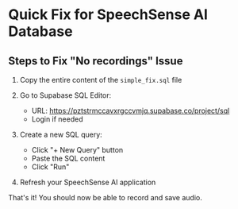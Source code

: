 # Quick Fix for SpeechSense AI Database

## Steps to Fix "No recordings" Issue

1. Copy the entire content of the `simple_fix.sql` file 

2. Go to Supabase SQL Editor:
   - URL: https://pztstrmccavxrgccvmjq.supabase.co/project/sql
   - Login if needed

3. Create a new SQL query:
   - Click "+ New Query" button
   - Paste the SQL content
   - Click "Run"

4. Refresh your SpeechSense AI application

That's it! You should now be able to record and save audio. 